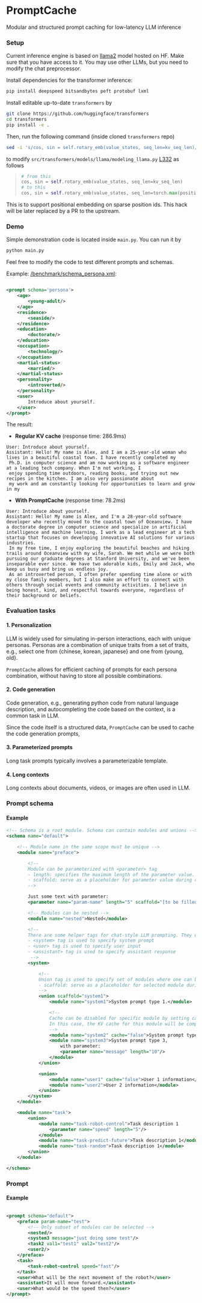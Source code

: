 # PromptCache

Modular and structured prompt caching for low-latency LLM inference

### Setup

Current inference engine is based on [llama2](https://huggingface.co/meta-llama/Llama-2-7b-chat-hf) model hosted on HF.
Make sure that you
have access to it. You may use other LLMs, but you need to modify the chat preprocessor.

Install dependencies for the transformer inference:

```bash
pip install deepspeed bitsandbytes peft protobuf lxml
```

Install editable up-to-date `transformers` by

```bash
git clone https://github.com/huggingface/transformers
cd transformers
pip install -e .
```

Then, run the following command (inside cloned `transformers` repo)
```bash
sed -i 's/cos, sin = self.rotary_emb(value_states, seq_len=kv_seq_len)/cos, sin = self.rotary_emb(value_states, seq_len=torch.max(position_ids) + 1)/' src/transformers/models/llama/modeling_llama.py
```
to modify `src/transformers/models/llama/modeling_llama.py` [L332](https://github.com/huggingface/transformers/blob/main/src/transformers/models/llama/modeling_llama.py#L332) as follows
> ```python
> # from this
> cos, sin = self.rotary_emb(value_states, seq_len=kv_seq_len)
> # to this
> cos, sin = self.rotary_emb(value_states, seq_len=torch.max(position_ids) + 1)
> ```
This is to support positional embedding on sparse position ids. This hack will be later replaced by a PR to the upstream.

### Demo

Simple demonstration code is located inside `main.py`. You can run it by

```bash
python main.py
```

Feel free to modify the code to test different prompts and schemas.

Example: [/benchmark/schema_persona.xml](./benchmark/schema_persona.xml):

```xml

<prompt schema='persona'>
    <age>
        <young-adult/>
    </age>
    <residence>
        <seaside/>
    </residence>
    <education>
        <doctorate/>
    </education>
    <occupation>
        <technology/>
    </occupation>
    <martial-status>
        <married/>
    </martial-status>
    <personality>
        <introverted/>
    </personality>
    <user>
        Introduce about yourself.
    </user>
</prompt>
```

The result:

- **Regular KV cache** (response time:  286.9ms)

```
User: Introduce about yourself.
Assistant: Hello! My name is Alex, and I am a 25-year-old woman who lives in a beautiful coastal town. I have recently completed my
 Ph.D. in computer science and am now working as a software engineer at a leading tech company. When I'm not working, I 
 enjoy spending time outdoors, reading books, and trying out new recipes in the kitchen. I am also very passionate about 
 my work and am constantly looking for opportunities to learn and grow in my
```

- **With PromptCache** (response time: 78.2ms)

```
User: Introduce about yourself.
Assistant: Hello! My name is Alex, and I'm a 28-year-old software developer who recently moved to the coastal town of Oceanview. I have a doctorate degree in computer science and specialize in artificial intelligence and machine learning. I work as a lead engineer at a tech startup that focuses on developing innovative AI solutions for various industries.
 In my free time, I enjoy exploring the beautiful beaches and hiking trails around Oceanview with my wife, Sarah. We met while we were both pursuing our graduate degrees at Stanford University, and we've been inseparable ever since. We have two adorable kids, Emily and Jack, who keep us busy and bring us endless joy.
 As an introverted person, I often prefer spending time alone or with my close family members, but I also make an effort to connect with others through social events and community activities. I believe in being honest, kind, and respectful towards everyone, regardless of their background or beliefs.
```

### Evaluation tasks

#### 1. Personalization

LLM is widely used for simulating in-person interactions, each with unique personas.
Personas are a combination of unique traits from a set of traits, e.g., select one from {chinese, korean, japanese} and
one from {young, old}.

`PromptCache` allows for efficient caching of prompts for each persona combination, without having to store all possible
combinations.

#### 2. Code generation

Code generation, e.g., generating python code from natural language description, and
autocompleting the code based on the context, is a common task in LLM.

Since the code itself is a structured data, `PromptCache` can be used to cache the code generation prompts,

#### 3. Parameterized prompts

Long task prompts typically involves a parameterizable template.

#### 4. Long contexts

Long contexts about documents, videos, or images are often used in LLM.

### Prompt schema

#### Example

```xml
<!-- Schema is a root module. Schema can contain modules and unions -->
<schema name="default">

    <!-- Module name in the same scope must be unique -->
    <module name="preface">

        <!-- 
        Module can be parameterized with <parameter> tag 
        - length: specifies the maximum length of the parameter value. 
        - scaffold: serve as a placeholder for parameter value during cache encoding. If not specified, unk_token will be used as a scaffold.
        -->

        Just some text with parameter:
        <parameter name="param-name" length="5" scaffold="[to be filled later]"/>

        <!-- Modules can be nested -->
        <module name="nested">Nested</module>

        <!--
        There are some helper tags for chat-style LLM prompting. They will be replaced by LLM-specific tokens during cache encoding.
        - <system> tag is used to specify system prompt
        - <user> tag is used to specify user input
        - <assistant> tag is used to specify assistant response 
         -->
        <system>

            <!--
            Union tag is used to specify set of modules where one can be selected. (same offset index)
            - scaffold: serve as a placeholder for selected module during cache encoding. 
            -->
            <union scaffold="system1">
                <module name="system1">System prompt type 1.</module>

                <!--
                Cache can be disabled for specific module by setting cache="false" attribute. 
                In this case, the KV cache for this module will be computed in every request.
                -->
                <module name="system2" cache="false">System prompt type 2.</module>
                <module name="system3">System prompt type 3,
                    with parameter:
                    <parameter name="message" length="10"/>
                </module>
            </union>

            <union>
                <module name="user1" cache="false">User 1 information</module>
                <module name="user2">User 2 information</module>
            </union>
        </system>
    </module>

    <module name="task">
        <union>
            <module name="task-robot-control">Task description 1
                <parameter name="speed" length="5"/>
            </module>
            <module name="task-predict-future">Task description 1</module>
            <module name="task-random">Task description 1</module>
        </union>
    </module>

</schema>

```

### Prompt

#### Example

```xml

<prompt schema="default">
    <preface param-name="test">
        <!-- Only subset of modules can be selected -->
        <nested/>
        <system3 message="just doing some test"/>
        <task2 val1="test1" val2="test2"/>
        <user2/>
    </preface>
    <task>
        <task-robot-control speed="fast"/>
    </task>
    <user>What will be the next movement of the robot?</user>
    <assistant>It will move forward.</assistant>
    <user>What would be the speed then?</user>
</prompt>
```


